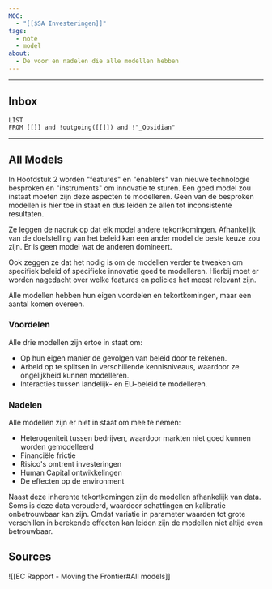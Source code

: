 ```yaml
---
MOC:
  - "[[$SA Investeringen]]"
tags:
  - note
  - model
about:
  - De voor en nadelen die alle modellen hebben
---
```

---
## Inbox
```dataview
LIST
FROM [[]] and !outgoing([[]]) and !"_Obsidian"
```
---
## All Models

In Hoofdstuk 2 worden "features" en "enablers" van nieuwe technologie besproken en "instruments" om innovatie te sturen. Een goed model zou instaat moeten zijn deze aspecten te modelleren. Geen van de besproken modellen is hier toe in staat en dus leiden ze allen tot inconsistente resultaten.

Ze leggen de nadruk op dat elk model andere tekortkomingen. Afhankelijk van de doelstelling van het beleid kan een ander model de beste keuze zou zijn. Er is geen model wat de anderen domineert.

Ook zeggen ze dat het nodig is om de modellen verder te tweaken om specifiek beleid of specifieke innovatie goed te modelleren. Hierbij moet er worden nagedacht over welke features en policies het meest relevant zijn.

Alle modellen hebben hun eigen voordelen en tekortkomingen, maar een aantal komen overeen.

### Voordelen

Alle drie modellen zijn ertoe in staat om:
- Op hun eigen manier de gevolgen van beleid door te rekenen.
- Arbeid op te splitsen in verschillende kennisniveaus, waardoor ze ongelijkheid kunnen modelleren.
- Interacties tussen landelijk- en EU-beleid te modelleren.

### Nadelen

Alle modellen zijn er niet in staat om mee te nemen:
- Heterogeniteit tussen bedrijven, waardoor markten niet goed kunnen worden gemodelleerd
- Financiële frictie
- Risico's omtrent investeringen
- Human Capital ontwikkelingen
- De effecten op de environment

Naast deze inherente tekortkomingen zijn de modellen afhankelijk van data. Soms is deze data verouderd, waardoor schattingen en kalibratie onbetrouwbaar kan zijn. Omdat variatie in parameter waarden tot grote verschillen in berekende effecten kan leiden zijn de modellen niet altijd even betrouwbaar.

## Sources

![[EC Rapport - Moving the Frontier#All models]]